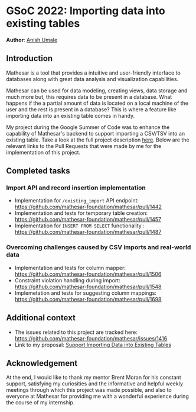 # GSoC 2022: Importing data into existing tables

**Author**: [Anish Umale](https://github.com/Anish9901)

## Introduction

Mathesar is a tool that provides a intuitive and user-friendly interface to databases along with great data analysis and visualization capabilities.

Mathesar can be used for data modeling, creating views, data storage and much more but, this requires data to be present in a database. What happens if the a partial amount of data is located on a local machine of the user and the rest is present in a database? This is where a feature like importing data into an existing table comes in handy.

My project during the Google Summer of Code was to enhance the capability of Mathesar's backend to support importing a CSV/TSV into an existing table. Take a look at the full project description [here](https://summerofcode.withgoogle.com/programs/2022/projects/oCtBUJHr). Below are the relevant links to the Pull Requests that were made by me for the implementation of this project.

## Completed tasks

### Import API and record insertion implementation

- Implementation for `/existing_import` API endpoint: https://github.com/mathesar-foundation/mathesar/pull/1442
- Implementation and tests for temporary table creation: https://github.com/mathesar-foundation/mathesar/pull/1457
- Implementation for `INSERT FROM SELECT` functionality : https://github.com/mathesar-foundation/mathesar/pull/1487

### Overcoming challenges caused by CSV imports and real-world data

- Implementation and tests for column mapper: https://github.com/mathesar-foundation/mathesar/pull/1506
- Constraint violation handling during import: https://github.com/mathesar-foundation/mathesar/pull/1548
- Implemetation and tests for suggesting column mappings: https://github.com/mathesar-foundation/mathesar/pull/1698

## Additional context

- The issues related to this project are tracked here: https://github.com/mathesar-foundation/mathesar/issues/1416
- Link to my proposal: [Support Importing Data into Existing Tables](https://docs.google.com/document/d/1QIs9Wl0GmvS1XnDC0KK2Ovy3K3rv2adsWZCZ1deQSak/edit?usp=sharing)

## Acknowledgement

At the end, I would like to thank my mentor Brent Moran for his constant support, satisfying my curiosities and the informative and helpful weekly meetings through which this project was made possible, and also to everyone at Mathesar for providing me with a wonderful experience during the course of my internship.

